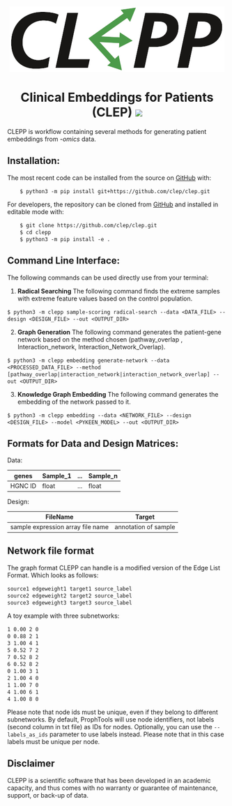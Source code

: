 <p align="center">
  <img src="docs/source/logo.jpg">
</p>

<h1 align="center">
  Clinical Embeddings for Patients (CLEP)
  <img src="https://travis-ci.com/clepp/clep-dev.svg?token=rBPVN4HCkHSUyy66qGmX&branch=kge_implementation" />
</h1>

CLEPP is workflow containing several methods for generating patient embeddings from *-omics* data.

Installation:
-------------

The most recent code can be installed from the source on [GitHub](https://github.com/clep/clep) with:

```
    $ python3 -m pip install git+https://github.com/clep/clep.git
```

For developers, the repository can be cloned from [GitHub](https://github.com/clep/clep) and installed in editable mode with:

```
    $ git clone https://github.com/clep/clep.git
    $ cd clepp
    $ python3 -m pip install -e .
```


Command Line Interface:
-----------------------
The following commands can be used directly use from your terminal:

1. **Radical Searching**
The following command finds the extreme samples with extreme feature values based on the control population.


```
$ python3 -m clepp sample-scoring radical-search --data <DATA_FILE> --design <DESIGN_FILE> --out <OUTPUT_DIR>
```

2. **Graph Generation**
The following command generates the patient-gene network based on the method chosen (pathway_overlap
, Interaction_network, Interaction_Network_Overlap).

```
$ python3 -m clepp embedding generate-network --data <PROCESSED_DATA_FILE> --method [pathway_overlap|interaction_network|interaction_network_overlap] --out <OUTPUT_DIR>
```


3. **Knowledge Graph Embedding**
The following command generates the embedding of the network passed to it.

```
$ python3 -m clepp embedding --data <NETWORK_FILE> --design <DESIGN_FILE> --model <PYKEEN_MODEL> --out <OUTPUT_DIR>
```


Formats for Data and Design Matrices:
-------------------------------------
Data:

| genes | Sample_1 | ... | Sample_n |
| ----- | -------- | --- | -------- |
| HGNC ID | float | ... | float |

Design:

| FileName | Target |
| -------- | ------ |
| sample expression array file name | annotation of sample |


Network file format
-----------------
The graph format CLEPP can handle is a modified version of the Edge List Format. Which looks as follows:

    source1 edgeweight1 target1 source_label
    source2 edgeweight2 target2 source_label
    source3 edgeweight3 target3 source_label

A toy example with three subnetworks:

    1 0.00 2 0
    0 0.88 2 1
    3 1.00 4 1
    5 0.52 7 2
    7 0.52 8 2
    6 0.52 8 2
    0 1.00 3 1
    2 1.00 4 0
    1 1.00 7 0
    4 1.00 6 1
    4 1.00 8 0
    
Please note that node ids must be unique, even if they belong to different subnetworks. By default, ProphTools will use node identifiers, not labels (second column in txt file) as IDs for nodes. Optionally, you can use the ``--labels_as_ids`` parameter to use labels instead. Please note that in this case labels must be unique per node.

Disclaimer
----------
CLEPP is a scientific software that has been developed in an academic capacity, and thus comes with no warranty or guarantee of maintenance, support, or back-up of data.
